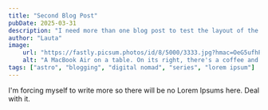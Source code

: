 ```yaml
---
title: "Second Blog Post"
pubDate: 2025-03-31
description: "I need more than one blog post to test the layout of the website."
author: "Lauta"
image:
    url: "https://fastly.picsum.photos/id/8/5000/3333.jpg?hmac=OeG5ufhPYQBd6Rx1TAldAuF92lhCzAhKQKttGfawWuA"
    alt: "A MacBook Air on a table. On its right, there's a coffee and an Iphone. On its left, there's a notebook and a pen."
tags: ["astro", "blogging", "digital nomad", "series", "lorem ipsum"]
---
```

I'm forcing myself to write more so there will be no Lorem Ipsums here. Deal with it.